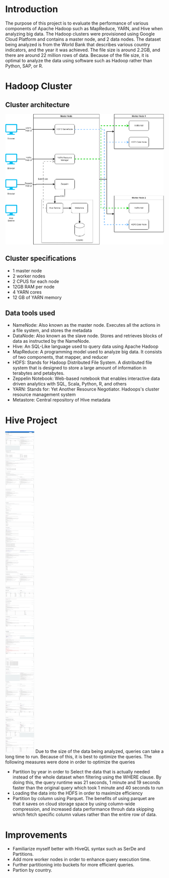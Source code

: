 # Introduction
The purpose of this project is to evaluate the performance of various components of Apache Hadoop such as MapReduce, YARN, and Hive when analyzing big data. The Hadoop clusters were provisioned using Google Cloud Platform and contains a master node, and 2 data nodes. The dataset being analyzed is from the World Bank that describes various country indicators, and the year it was achieved. The file size is around 2.2GB, and there are around 22 million rows of data. Because of the file size, it is optimal to analyze the data using software such as Hadoop rather than Python, SAP, or R.
# Hadoop Cluster
## Cluster architecture
![Cluster Architecture](assets/Hadoop_Cluster_Architecture.png)
## Cluster specifications
- 1 master node
- 2 worker nodes
- 2 CPUS for each node
- 12GB RAM per node
- 4 YARN cores
- 12 GB of YARN memory

## Data tools used
- NameNode: Also known as the master node. Executes all the actions in a file system, and stores the metadata
- DataNode: Also known as the slave node. Stores and retrieves blocks of data as instructed by the NameNode.
- Hive: An SQL-Like language used to query data using Apache Hadoop
- MapReduce: A programming model used to analyze big data. It consists of two components, that mapper, and reducer
- HDFS: Stands for Hadoop Distributed File System. A distributed file system that is designed to store a large amount of information in terabytes and petabytes. 
- Zeppelin Notebook: Web-based notebook that enables interactive data driven analytics with SQL, Scala, Python, R, and others
- YARN: Stands for: Yet Another Resource Negotiator. Hadoops's cluster resource management system
- Metastore: Central repository of Hive metadata
# Hive Project
![Zeppelin Screenshot](assets/zeppelin.png)
Due to the size of the data being analyzed, queries can take a long time to run. Because of this, it is best to optimize the queries. The following measures were done in order to optimize the queries
- Partition by year in order to Select the data that is actually needed instead of the whole dataset when filtering using the WHERE clause. By doing this, the query runtime was 21 seconds, 1 minute and 19 seconds faster than the original query which took 1 minute and 40 seconds to run
- Loading the data into the HDFS in order to maximize efficiency
- Partition by column using Parquet. The benefits of using parquet are that it saves on cloud storage space by using column-wide compression, and increased data performance throuh data skipping which fetch specific column values rather than the entire row of data. 
# Improvements
- Familiarize myself better with HiveQL syntax such as SerDe and Partitions. 
- Add more worker nodes in order to enhance query execution time.
- Further partitioning into buckets for more efficient queries.
- Partion by country.
